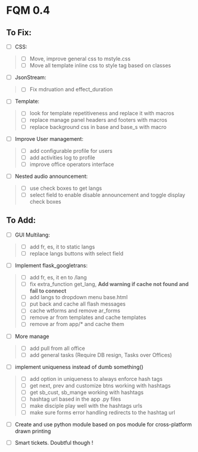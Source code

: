 # FQM 0.4

## To Fix:

- [ ] CSS:
> - [ ] Move, improve general css to mstyle.css
> - [ ] Move all template inline css to style tag based on classes

- [ ] JsonStream:
> - [ ] Fix mdruation and effect_duration 

- [ ] Template:
> - [ ] look for template repetitiveness and replace it with macros
> - [ ] replace manage panel headers and footers with macros
> - [ ] replace background css in base and base_s with macro

- [ ] Improve User management:
> - [ ] add configurable profile for users
> - [ ] add activities log to profile
> - [ ] improve office operators interface

- [ ] Nested audio announcement:
> - [ ] use check boxes to get langs
> - [ ] select field to enable disable announcement and toggle display check boxes

## To Add:

- [ ] GUI Multilang:
> - [ ] add fr, es, it to static langs
> - [ ] replace langs buttons with select field

- [ ] Implement flask_googletrans:
> - [ ] add fr, es, it en to /lang
> - [ ] fix extra_function get_lang, __Add warning if cache not found and fail to connect__
> - [ ] add langs to dropdown menu base.html
> - [ ] put back and cache all flash messages
> - [ ] cache wtforms and remove ar_forms
> - [ ] remove ar from templates and cache templates
> - [ ] remove ar from app/* and cache them


- [ ] More manage
> - [ ] add pull from all office
> - [ ] add general tasks (Require DB resign, Tasks over Offices)

- [ ] implement uniqueness instead of dumb something()
> - [ ] add option in uniqueness to always enforce hash tags
> - [ ] get next, prev and customize btns working with hashtags
> - [ ] get sb_cust, sb_mange working with hashtags
> - [ ] hashtag url based in the app .py files
> - [ ] make disciple play well with the hashtags urls
> - [ ] make sure forms error handling redirects to the hashtag url

- [ ] Create and use python module based on pos module for cross-platform drawn printing

- [ ] Smart tickets. Doubtful though !